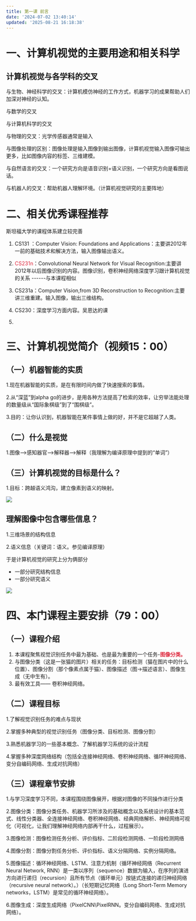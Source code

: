 ```yaml
---
title: 第一课 前言
date: '2024-07-02 13:40:14'
updated: '2025-08-21 16:18:38'
---
```

# 一、计算机视觉的主要用途和相关科学
## 计算机视觉与各学科的交叉
与生物、神经科学的交叉：计算机模仿神经的工作方式，机器学习的成果帮助人们加深对神经的认知。

与数学的交叉

与计算机科学的交叉

与物理的交叉：光学传感器通常是输入

与图像处理的区别：图像处理是输入图像到输出图像，计算机视觉输入图像可输出更多，比如图像内容的标签、三维建模。

与自然语言的交叉：一个研究方向是语音识别+语义识别，一个研究方向是看图说话。

与机器人的交叉：帮助机器人理解环境。（计算机视觉研究的主要阵地）

# 二、相关优秀课程推荐
斯坦福大学的课程体系建立较完善

1. CS131 ：Computer Vision: Foundations and Applications：主要讲2012年一前的基础技术和解决方法，输入图像输出语义。
2. <font style="color:#DF2A3F;">CS231n</font>：Convolutional Neural Network for Visual Recognition:主要讲2012年以后图像识别的内容。图像识别，卷积神经网络深度学习跟计算机视觉的关系 ------与本课程相似
3. CS231a：Computer Vision,from 3D Reconstruction to Recognition:主要讲三维重建。输入图像，输出三维结构。
4. CS230：深度学习方面内容。吴恩达的课



5. ![]()



# 三、计算机视觉简介（视频15：00）
## （一）机器智能的实质
1.现在机器智能的实质，是在有限时间内做了快速搜索的事情。

2.从“深蓝”到alpha go的进步，是用各种方法提高了检索的效率，让穷举法能处理的数量级从“国际象棋级”到了“围棋级”。

3.目的：让你认识到，机器智能在某件事情上做的好，并不是它超越了人类。

## （二）什么是视觉
1.图像—>感知器官—>解释器—>解释（我理解为编译原理中提到的“单词”）

## （三）计算机视觉的目标是什么？
1.目标：跨越语义鸿沟，建立像素到语义的映射。

![](/images/09158ad3c3193af276efbd02051f05ce.png)

## 
## 理解图像中包含哪些信息？
1.三维场景的结构信息

2.语义信息（关键词：语义。参见编译原理）

于是计算机视觉的研究上分为俩部分

+ 一部分研究结构信息
+ 一部分研究语义



![](/images/d364a81bc9becdcce5f3ba3629b62dc9.png)





# 四、本门课程主要安排（79：00）
## （一）课程介绍
1. 本课程聚焦视觉识别任务中最为基础、也是最为重要的一个任务-**<font style="color:#DF2A3F;">图像分类。</font>**
2. 与图像分类（这是一张猫的图片）相关的任务：目标检测（猫在图片中的什么位置）、图像分割（那个像素点属于猫）、图像描述（图->描述语言）、图像生成（无中生有）。
3. 最有效工具—— 卷积神经网络。



## （二）课程目标
1.了解视觉识别任务的难点与现状

2.掌握多种典型的视觉识别任务（图像分类、目标检测、图像分割）

3.熟悉机器学习的一些基本概念、了解机器学习系统的设计流程

4.掌握多种深度网络结构（包括全连接神经网络、卷积神经网络、循环神经网络、变分自编码网络、生成对抗网络）



## （三）课程章节安排
1.与学习深度学习不同，本课程围绕图像展开，根据对图像的不同操作进行分类

2.图像分类：图像分类任务、机器学习所涉及的基础概念以及系统设计的基本范式、线性分类器、全连接神经网络、卷积神经网络、经典网络解析、神经网络可视化（可视化，让我们理解神经网络内部再干什么，过程展示）。

3.图像检测：图像检测任务分析、评价指标、二阶段检测网络、一阶段检测网络

4.图像分割：图像分割任务分析、评价指标、语义分隔网络、实例分隔网络。

5.图像描述：循环神经网络、LSTM、注意力机制（循环神经网络（Recurrent Neural Network, RNN）是一类以序列（sequence）数据为输入，在序列的演进方向进行递归（recursion）且所有节点（循环单元）按链式连接的递归神经网络（recursive neural network）。）（长短期记忆网络（Long Short-Term Memory networks，LSTM）是常见的循环神经网络）。

6.图像生成：深度生成网络（PixelCNN\PixelRNN。变分自编码网络、生成对抗网络）。



